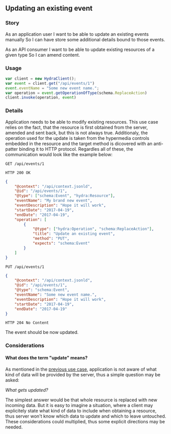 ## Updating an existing event

### Story
As an application user
I want to be able to update an existing events manually
So I can have store some additional details bound to those events.

As an API consumer
I want to be able to update existing resources of a given type
So I can amend content.

### Usage
```javascript
var client = new HydraClient();
var event = client.get("/api/events/1")
event.eventName = "Some new event name.";
var operation = event.getOperationOfType(schema.ReplaceAction)
client.invoke(operation, event)
```

### Details
Application needs to be able to modify existing resources. This use case relies on the fact, that
the resource is first obtained from the server, amended and sent back, but this is not always true.
Additionaly, the operation used for the update is taken from the hypermedia controls embedded in the
resource and the target method is dicovered with an anti-patter binding it to HTTP protocol.
Regardles all of these, the communication would look like the example below:

```http
GET /api/events/1

HTTP 200 OK
```
```json
{
    "@context": "/api/context.jsonld",
    "@id": "/api/events/1",
    "@type": ["schema:Event", "hydra:Resource"],
    "eventName": "My brand new event",
    "eventDescription": "Hope it will work",
    "startDate": "2017-04-19",
    "endDate": "2017-04-19",
    "operation": [
        {
            "@type": ["hydra:Operation", "schema:ReplaceAction"],
            "title": "Update an existing event",
            "method": "PUT",
            "expects": "schema:Event"
        }
    ]
}
```

```
PUT /api/events/1
```
```json
{
    "@context": "/api/context.jsonld",
    "@id": "/api/events/1",
    "@type": "schema:Event",
    "eventName": "Some new event name.",
    "eventDescription": "Hope it will work",
    "startDate": "2017-04-19",
    "endDate": "2017-04-19"
}
```
```
HTTP 204 No Content
```
The event should be now updated.

### Considerations

#### What does the term "update" means?
As mentioned in the [previous use case](/4.obtaining-single-event.md), application is not aware
of what kind of data will be provided by the server, thus a simple question may be asked:

*What gets updated?*

The simplest answer would be that whole resource is replaced with new incoming data.
But it is easy to imagine a situation, where a client may explicitely state what kind of data to
include when obtaining a resource, thus server won't know which data to update and which to leave
untouched. These considerations could multiplied, thus some explicit directions may be needed.
